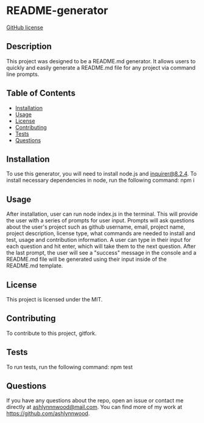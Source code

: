 # README-generator

  [GitHub license](https://img.shields.io/badge/License-MIT-blue)

  ## Description
  This project was designed to be a README.md generator. It allows users to quickly and easily generate a README.md file for any project via command line prompts.

  ## Table of Contents
  * [Installation](#installation)
  * [Usage](#usage)
  * [License](#license)
  * [Contributing](#contributing)
  * [Tests](#tests)
  * [Questions](#questions)
  
  ## Installation
  To use this generator, you will need to install node.js and inquirer@8.2.4. To install necessary dependencies in node, run the following command: 
  npm i

  ## Usage
  After installation, user can run node index.js in the terminal. This will provide the user with a series of prompts for user input. Prompts will ask questions about the user's project such as github username, email, project name, project description, license type, what commands are needed to install and test, usage and contribution information. A user can type in their input for each question and hit enter, which will take them to the next question. After the last prompt, the user will see a "success" message in the console and a README.md file will be generated using their input inside of the README.md template.

  ## License
  This project is licensed under the MIT.

  ## Contributing
  To contribute to this project, gitfork.

  ## Tests
  To run tests, run the following command: 
  npm test

  ## Questions 
  If you have any questions about the repo, open an issue or 
  contact me directly at ashlynnnwood@mail.com. You can find more of my work at https://github.com/ashlynnwood.